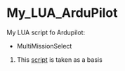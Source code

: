 # My_LUA_ArduPilot
My LUA script fo Ardupilot:
* MultiMissionSelect
 1. This [script](https://github.com/ArduPilot/ardupilot/blob/master/libraries/AP_Scripting/applets/MissionSelector.lua) is taken as a basis